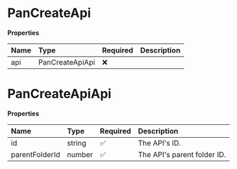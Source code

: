 # PanCreateApi

**Properties**

| Name | Type            | Required | Description |
| :--- | :-------------- | :------- | :---------- |
| api  | PanCreateApiApi | ❌       |             |

# PanCreateApiApi

**Properties**

| Name           | Type   | Required | Description                 |
| :------------- | :----- | :------- | :-------------------------- |
| id             | string | ✅       | The API's ID.               |
| parentFolderId | number | ✅       | The API's parent folder ID. |

<!-- This file was generated by liblab | https://liblab.com/ -->
